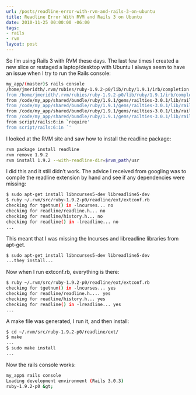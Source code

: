 ```yaml
---
url: /posts/readline-error-with-rvm-and-rails-3-on-ubuntu
title: Readline Error With RVM and Rails 3 on Ubuntu
date: 2010-11-25 00:00:00 -06:00
tags:
- rails
- rvm
layout: post
---
```


So I’m using Rails 3 with RVM these days. The last few times I created a new slice or restaged a laptop/desktop with Ubuntu I always seem to have an issue when I try to run the Rails console:

```bash
my_app/(master)$ rails console
/home/jmeridth/.rvm/rubies/ruby-1.9.2-p0/lib/ruby/1.9.1/irb/completion.rb:9:in `require': no such file to load -- readline (LoadError)
from /home/jmeridth/.rvm/rubies/ruby-1.9.2-p0/lib/ruby/1.9.1/irb/completion.rb:9:in `'
from /code/my_app/shared/bundle/ruby/1.9.1/gems/railties-3.0.1/lib/rails/commands/console.rb:3:in `require'
from /code/my_app/shared/bundle/ruby/1.9.1/gems/railties-3.0.1/lib/rails/commands/console.rb:3:in `'
from /code/my_app/shared/bundle/ruby/1.9.1/gems/railties-3.0.1/lib/rails/commands.rb:20:in `require'
from /code/my_app/shared/bundle/ruby/1.9.1/gems/railties-3.0.1/lib/rails/commands.rb:20:in `'
from script/rails:6:in `require'
from script/rails:6:in `'
```

I looked at the RVM site and saw how to install the readline package:

```bash
rvm package install readline
rvm remove 1.9.2
rvm install 1.9.2 --with-readline-dir=$rvm_path/usr
```

I did this and it still didn’t work. The advice I received from googling was to compile the readline extension by hand and see if any dependencies were missing:

```bash
$ sudo apt-get install libncurses5-dev libreadline5-dev
$ ruby ~/.rvm/src/ruby-1.9.2-p0/readline/ext/extconf.rb
checking for tgetnum() in -lncurses... no
checking for readline/readline.h... no
checking for readline/history.h... no
checking for readline() in -lreadline... no
...
```

This meant that I was missing the lncurses and libreadline libraries from apt-get.

```bash
$ sudo apt-get install libncurses5-dev libreadline5-dev
...they install...
```

Now when I run extconf.rb, everything is there:

```bash
$ ruby ~/.rvm/src/ruby-1.9.2-p0/readline/ext/extconf.rb
checking for tgetnum() in -lncurses... yes
checking for readline/readline.h.... yes
checking for readline/history.h... yes
checking for readline() in -lreadline... yes
...
```

A make file was generated, I run it, and then install:

```bash
$ cd ~/.rvm/src/ruby-1.9.2-p0/readline/ext/
$ make
...
$ sudo make install
...
```

Now the rails console works:

```bash
my_app$ rails console
Loading development environment (Rails 3.0.3)
ruby-1.9.2-p0 &gt;
```
